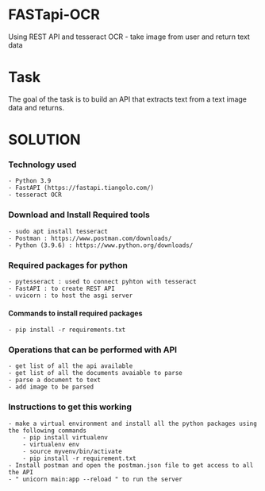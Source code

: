 # FASTapi-OCR

Using REST API and tesseract OCR - take image from user and return text data

# Task
The goal of the task is to build an API that extracts text from a text image data and returns.

# SOLUTION

### Technology used
    - Python 3.9
    - FastAPI (https://fastapi.tiangolo.com/)
    - tesseract OCR
 
### Download and Install Required tools
    - sudo apt install tesseract
    - Postman : https://www.postman.com/downloads/
    - Python (3.9.6) : https://www.python.org/downloads/

### Required packages for python
    - pytesseract : used to connect pyhton with tesseract
    - FastAPI : to create REST API
    - uvicorn : to host the asgi server

#### Commands to install required packages
    - pip install -r requirements.txt

### Operations that can be performed with API
    - get list of all the api available 
    - get list of all the documents avaiable to parse
    - parse a document to text
    - add image to be parsed

### Instructions to get this working
    - make a virtual environment and install all the python packages using the following commands
        - pip install virtualenv
        - virtualenv env
        - source myvenv/bin/activate
        - pip install -r requirement.txt
    - Install postman and open the postman.json file to get access to all the API    
    - " unicorn main:app --reload " to run the server
